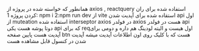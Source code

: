 همانطور که خواسته شده در پروژه از axios , reactquery استفاده شده 
برای ران کردن پروژه 
1: npm i 
2:npm run dev 
از vite استقاده شده 
برای آپدیت شدن api اول از muteation استفاده شده 
interseptor axios در فولدر axios هست 
در فولدر api دوتا پوشه هست یکی api که برای reqاول هیست و الیته لودینگ هم داره و دومی برای آپدیت هست 
پایین صفحه btn هست که با کلیک روی اون اطلاعات آپدیت میشه 
آپدیت شدن  در کنسول قابل مشاهده هست 